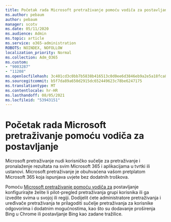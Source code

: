 ```yaml
---
title: Početak rada Microsoft pretraživanje pomoću vodiča za postavljanje
ms.author: pebaum
author: pebaum
manager: scotv
ms.date: 05/11/2020
ms.audience: Admin
ms.topic: article
ms.service: o365-administration
ROBOTS: NOINDEX, NOFOLLOW
localization_priority: Normal
ms.collection: Adm_O365
ms.custom:
- "9003287"
- "11208"
ms.openlocfilehash: 3c401cd3c0bb7b5838b416513c0d0ee6d3846eb9a2e5a18fca8f8b782fda6098
ms.sourcegitcommit: b5f7da89a650d2915dc652449623c78be6247175
ms.translationtype: MT
ms.contentlocale: hr-HR
ms.lasthandoff: 08/05/2021
ms.locfileid: "53943151"
---
```

# <a name="get-started-with-microsoft-search-using-the-set-up-guide"></a>Početak rada Microsoft pretraživanje pomoću vodiča za postavljanje

Microsoft pretraživanje nudi korisničko sučelje za pretraživanje i pronalaženje rezultata na svim Microsoft 365 i aplikacijama u tvrtki ili ustanovi. Microsoft pretraživanje je obuhvaćena vašom pretplatom Microsoft 365 koja ispunjava uvjete bez dodatnih troškova. 

Pomoću [Microsoft pretraživanje pomoću vodiča za](https://go.microsoft.com/fwlink/?linkid=2156919) postavljanje konfigurirajte želite li pilot-pregled pretraživanja grupi korisnika ili ga izvedite svima u svojoj ili regiji. Dodijelit ćete administratore pretraživanja i uređivače pretraživanja te prilagoditi sučelje pretraživanja za korisnike odgovorima i dodatnim mogućnostima, kao što su dodavanje proširenja Bing u Chrome ili postavljanje Bing kao zadane tražilice.